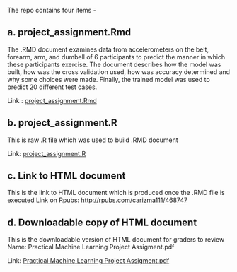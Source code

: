 The repo contains four items -

## a. project_assignment.Rmd
The .RMD document examines data from accelerometers on the belt, forearm, arm, and dumbell of 6 participants to predict the manner in which these participants exercise. The document describes how the model was built, how was the cross validation used, how was accuracy determined and why some choices were made. Finally, the trained model was used to predict 20 different test cases.

Link : [project_assignment.Rmd](https://github.com/carizma111/coursera_pml_assignment/blob/master/project_assignment.Rmd)

## b. project_assignment.R
This is raw .R file which was used to build .RMD document

Link: [project_assignment.R](https://github.com/carizma111/coursera_pml_assignment/blob/master/project_assignment.R)

## c. Link to HTML document
This is the link to HTML document which is produced once the .RMD file is executed
Link on Rpubs: http://rpubs.com/carizma111/468747

## d. Downloadable copy of HTML document
This is the downloadable version of HTML document for graders to review
Name: Practical Machine Learning Project Assigment.pdf

Link: [Practical Machine Learning Project Assigment.pdf](https://github.com/carizma111/coursera_pml_assignment/blob/master/Practical%20Machine%20Learning%20Project%20Assigment.pdf)





